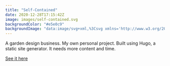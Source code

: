 ```yaml
---
title: "Self-Contained"
date: 2020-12-28T17:15:42Z
image: images/self-contained.svg
backgroundColor: "#e5e0c9"
backgroundImage: "data:image/svg+xml,%3Csvg xmlns='http://www.w3.org/2000/svg' width='80' height='80' viewBox='0 0 80 80'%3E%3Cg fill='%2355245a' fill-opacity='1'%3E%3Cpath fill-rule='evenodd' d='M0 0h40v40H0V0zm40 40h40v40H40V40zm0-40h2l-2 2V0zm0 4l4-4h2l-6 6V4zm0 4l8-8h2L40 10V8zm0 4L52 0h2L40 14v-2zm0 4L56 0h2L40 18v-2zm0 4L60 0h2L40 22v-2zm0 4L64 0h2L40 26v-2zm0 4L68 0h2L40 30v-2zm0 4L72 0h2L40 34v-2zm0 4L76 0h2L40 38v-2zm0 4L80 0v2L42 40h-2zm4 0L80 4v2L46 40h-2zm4 0L80 8v2L50 40h-2zm4 0l28-28v2L54 40h-2zm4 0l24-24v2L58 40h-2zm4 0l20-20v2L62 40h-2zm4 0l16-16v2L66 40h-2zm4 0l12-12v2L70 40h-2zm4 0l8-8v2l-6 6h-2zm4 0l4-4v2l-2 2h-2z'/%3E%3C/g%3E%3C/svg%3E"
---
```


A garden design business. My own personal project. Built using Hugo, a static site generator. It needs more content and time.

[See it here](https://self-contained.netlify.app/)
